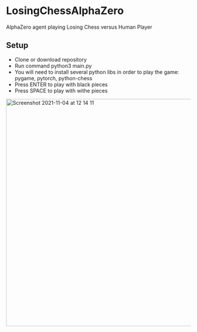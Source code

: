 # LosingChessAlphaZero
AlphaZero agent playing Losing Chess versus Human Player

## Setup
* Clone or download repository
* Run command python3 main.py
* You will need to install several python libs in order to play the game: pygame, pytorch, python-chess
* Press ENTER to play with black pieces
* Press SPACE to play with withe pieces


<img width="621" alt="Screenshot 2021-11-04 at 12 14 11" src="https://user-images.githubusercontent.com/11997771/140304339-3fb32bf5-0e6d-46b5-8793-23808b1cbf49.png">
